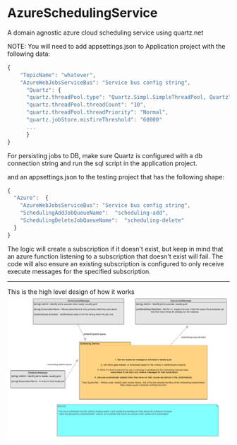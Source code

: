 # AzureSchedulingService
A domain agnostic azure cloud scheduling service using quartz.net


NOTE: You will need to add appsettings.json to Application project with the following data:
```javascript
{
    "TopicName": "whatever",
    "AzureWebJobsServiceBus": "Service bus config string",
      "Quartz": {
      "quartz.threadPool.type": "Quartz.Simpl.SimpleThreadPool, Quartz",
      "quartz.threadPool.threadCount": "10",
      "quartz.threadPool.threadPriority": "Normal",
      "quartz.jobStore.misfireThreshold": "60000"
      ...
      }
}
```

For persisting jobs to DB, make sure Quartz is configured with a db connection string and run the sql script in the application project.

and an appsettings.json to the testing project that has the following shape:
```javascript
{
  "Azure":  {
    "AzureWebJobsServiceBus": "Service bus config string", 
    "SchedulingAddJobQueueName":  "scheduling-add",
    "SchedulingDeleteJobQueueName":  "scheduling-delete"
  } 
}
```

The logic will create a subscription if it doesn't exist, but keep in mind that an azure function listening to a subscription that doesn't exist will fail. The code will also ensure an existing subscription is configured to only receive execute messages for the specified subscription.

---

This is the high level design of how it works
![alt text](./design_diagram.png "Design")
